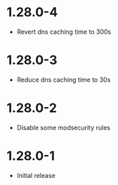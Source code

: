 # 1.28.0-4

- Revert dns caching time to 300s

# 1.28.0-3

- Reduce dns caching time to 30s

# 1.28.0-2

- Disable some modsecurity rules

# 1.28.0-1

- Initial release
